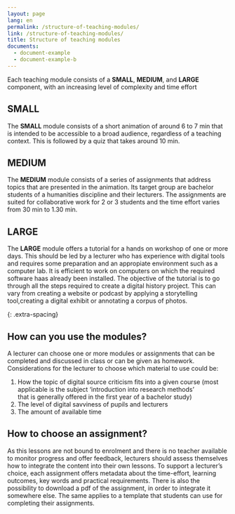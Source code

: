 ```yaml
---
layout: page
lang: en
permalink: /structure-of-teaching-modules/
link: /structure-of-teaching-modules/
title: Structure of teaching modules
documents:
  - document-example
  - document-example-b
---
```

 
Each teaching module consists of a **SMALL**, **MEDIUM**, and **LARGE** component, with an increasing level of complexity and time effort   


<!-- more -->


## SMALL   
The **SMALL** module consists of a short animation of around 6 to 7 min that is intended to be accessible to a broad audience, regardless of a teaching context. This is followed by a quiz that takes around 10 min.

## MEDIUM  
The **MEDIUM** module consists of a series of assignments that address topics that are presented in the animation. Its target group are bachelor students of a humanities discipline and their lecturers. The assignments are suited for collaborative work for 2 or 3 students and the time effort varies from 30 min to 1.30 min.

## LARGE
The **LARGE** module offers a tutorial for a hands on workshop of one or more days. This should be led by a lecturer who has experience with digital tools and requires some preparation and an appropiate environment such as a computer lab. It is efficient to work on computers on which the required software haas already been installed. 
The objective of the tutorial is to go through all the steps required to create a digital history project. This can vary from creating a  website or podcast by applying  a storytelling tool,creating a digital exhibit or annotating a corpus of photos. 

{: .extra-spacing}
## How can you use the modules?

A lecturer can choose one or more modules or assignments that can be completed and discussed in class or can be given as homework. Considerations for the lecturer to choose which material to use could be: 

1. How the topic of digital source criticism fits into a given course (most applicable is the subject ‘introduction into research methods’   
that is generally offered in the first year of a bachelor study)
2. The level of digital savviness of pupils and lecturers
3. The amount of available time


## How to choose an assignment?

As this lessons are not bound to enrolment and there is no teacher available to monitor progress and offer feedback, lecturers should assess themselves how to integrate the content into their own lessons. To support a lecturer’s choice, each assignment offers metadata about the time-effort, learning outcomes, key words and practical requirements. There is also the possibility to  download a pdf of the assignment, in order to integrate it somewhere else. The same applies to a template that students can use for completing their assignments.




